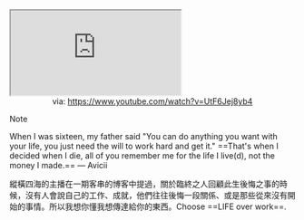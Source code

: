 <iframe src="https://www.youtube.com/embed/UtF6Jej8yb4" allow="accelerometer; autoplay; clipboard-write; encrypted-media; gyroscope; picture-in-picture; web-share" referrerpolicy="strict-origin-when-cross-origin" allowfullscreen></iframe>
<center>via: <a href='https://www.youtube.com/watch?v=UtF6Jej8yb4' target='_blank' class='external-link'>https://www.youtube.com/watch?v=UtF6Jej8yb4</a></center>

> [!note]
> When I was sixteen, my father said "You can do anything you want with your life, you just need the will to work hard and get it." ==That's when I decided when I die, all of you remember me for the life I live(d), not the money I made.==
> ― Avicii

縱橫四海的主播在一期客串的博客中提過，關於臨終之人回顧此生後悔之事的時候，沒有人會說自己的工作、成就，他們往往後悔一段關係、或是那些從來沒有開始的事情。所以我想你懂我想傳達給你的東西。Choose ==LIFE over work==.